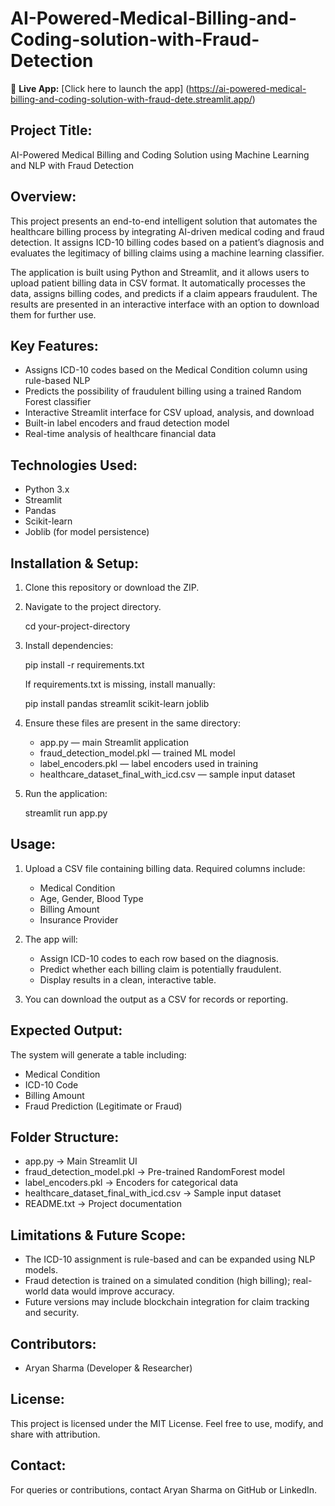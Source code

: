 # AI-Powered-Medical-Billing-and-Coding-solution-with-Fraud-Detection

🚀 **Live App:** [Click here to launch the app] (https://ai-powered-medical-billing-and-coding-solution-with-fraud-dete.streamlit.app/)

Project Title:
--------------
AI-Powered Medical Billing and Coding Solution using Machine Learning and NLP with Fraud Detection

Overview:
---------
This project presents an end-to-end intelligent solution that automates the healthcare billing process by integrating AI-driven medical coding and fraud detection. It assigns ICD-10 billing codes based on a patient’s diagnosis and evaluates the legitimacy of billing claims using a machine learning classifier.

The application is built using Python and Streamlit, and it allows users to upload patient billing data in CSV format. It automatically processes the data, assigns billing codes, and predicts if a claim appears fraudulent. The results are presented in an interactive interface with an option to download them for further use.

Key Features:
-------------
- Assigns ICD-10 codes based on the Medical Condition column using rule-based NLP
- Predicts the possibility of fraudulent billing using a trained Random Forest classifier
- Interactive Streamlit interface for CSV upload, analysis, and download
- Built-in label encoders and fraud detection model
- Real-time analysis of healthcare financial data

Technologies Used:
------------------
- Python 3.x
- Streamlit
- Pandas
- Scikit-learn
- Joblib (for model persistence)

Installation & Setup:
---------------------
1. Clone this repository or download the ZIP.
2. Navigate to the project directory.

   cd your-project-directory

3. Install dependencies:

   pip install -r requirements.txt

   If requirements.txt is missing, install manually:

   pip install pandas streamlit scikit-learn joblib

4. Ensure these files are present in the same directory:
   - app.py — main Streamlit application
   - fraud_detection_model.pkl — trained ML model
   - label_encoders.pkl — label encoders used in training
   - healthcare_dataset_final_with_icd.csv — sample input dataset

5. Run the application:

   streamlit run app.py

Usage:
------
1. Upload a CSV file containing billing data. Required columns include:
   - Medical Condition
   - Age, Gender, Blood Type
   - Billing Amount
   - Insurance Provider

2. The app will:
   - Assign ICD-10 codes to each row based on the diagnosis.
   - Predict whether each billing claim is potentially fraudulent.
   - Display results in a clean, interactive table.

3. You can download the output as a CSV for records or reporting.

Expected Output:
----------------
The system will generate a table including:
- Medical Condition
- ICD-10 Code
- Billing Amount
- Fraud Prediction (Legitimate or Fraud)

Folder Structure:
-----------------
- app.py                        → Main Streamlit UI
- fraud_detection_model.pkl    → Pre-trained RandomForest model
- label_encoders.pkl           → Encoders for categorical data
- healthcare_dataset_final_with_icd.csv → Sample input dataset
- README.txt                   → Project documentation

Limitations & Future Scope:
----------------------------
- The ICD-10 assignment is rule-based and can be expanded using NLP models.
- Fraud detection is trained on a simulated condition (high billing); real-world data would improve accuracy.
- Future versions may include blockchain integration for claim tracking and security.

Contributors:
-------------
- Aryan Sharma (Developer & Researcher)

License:
--------
This project is licensed under the MIT License. Feel free to use, modify, and share with attribution.

Contact:
--------
For queries or contributions, contact Aryan Sharma on GitHub or LinkedIn.

